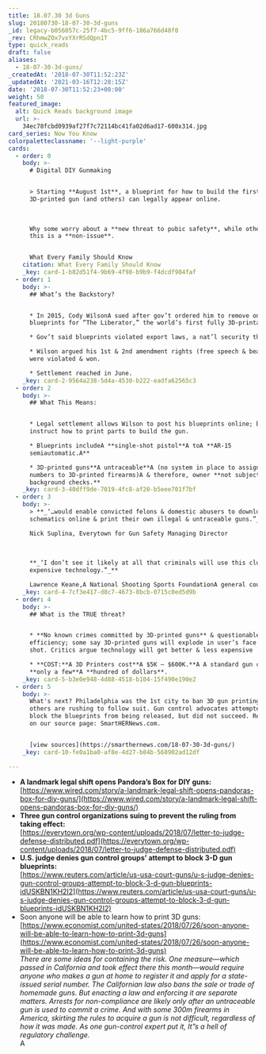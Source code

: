 ```yaml
---
title: 18.07.30 3d Guns
slug: 20180730-18-07-30-3d-guns
_id: legacy-b056057c-25f7-4bc5-9ff6-186a766d48f0
_rev: CRhmwZOx7vxYXrRSdQpn1T
type: quick_reads
draft: false
aliases:
  - 18-07-30-3d-guns/
_createdAt: '2018-07-30T11:52:23Z'
_updatedAt: '2021-03-16T12:28:15Z'
date: '2018-07-30T11:52:23+00:00'
weight: 50
featured_image:
  alt: Quick Reads background image
  url: >-
    34ec78fcbd0939af27f7c72114bc41fa02d6ad17-600x314.jpg
card_series: Now You Know
colorpaletteclassname: '--light-purple'
cards:
  - order: 0
    body: >-
      # Digital DIY Gunmaking


      > Starting **August 1st**, a blueprint for how to build the first fully
      3D-printed gun (and others) can legally appear online.  
        
        
        
      Why some worry about a **new threat to pubic safety**, while others say
      this is a **non-issue**.


      What Every Family Should Know
    citation: What Every Family Should Know
    _key: card-1-b82d51f4-9b69-4f98-b9b9-f4dcdf984faf
  - order: 1
    body: >-
      ## What’s the Backstory?


      * In 2015, Cody WilsonA sued after gov’t ordered him to remove online
      blueprints for “The Liberator,” the world’s first fully 3D-printable gun.

      * Gov’t said blueprints violated export laws, a nat’l security threat.

      * Wilson argued his 1st & 2nd amendment rights (free speech & bear arms)
      were violated & won.

      * Settlement reached in June.
    _key: card-2-9564a238-5d4a-4530-b222-eadfa62565c3
  - order: 2
    body: >-
      ## What This Means:


      * Legal settlement allows Wilson to post his blueprints online; blueprints
      instruct how to print parts to build the gun.

      * Blueprints includeA **single-shot pistol**A toA **AR-15
      semiautomatic.A**

      * 3D-printed guns**A untraceable**A (no system in place to assign serial
      numbers to 3D-printed firearms)A & therefore, owner **not subject to
      background checks.**
    _key: card-3-40dff9de-7019-4fc8-af20-b5eee701f7bf
  - order: 3
    body: >-
      > **_‘…would enable convicted felons & domestic abusers to download
      schematics online & print their own illegal & untraceable guns.”_**  

      Nick Suplina, Everytown for Gun Safety Managing Director  
        
        
        
      **_‘I don’t see it likely at all that criminals will use this clunky and
      expensive technology.”_**  

      Lawrence Keane,A National Shooting Sports FoundationA general counsel
    _key: card-4-7cf3e417-d8c7-4673-8bcb-0715c0ed5d9b
  - order: 4
    body: >-
      ## What is the TRUE threat?


      * **No known crimes committed by 3D-printed guns** & questionable
      efficiency; some say 3D-printed guns will explode in user’s face after one
      shot. Critics argue technology will get better & less expensive

      * **COST:**A 3D Printers cost**A $5K – $600K.**A A standard gun costs
      **only a few**A **hundred of dollars**.
    _key: card-5-b3e0e948-4d88-4518-b104-15f490e190e2
  - order: 5
    body: >-
      What's next? Philadelphia was the 1st city to ban 3D gun printing now
      others are rushing to follow suit. Gun control advocates attempted to
      block the blueprints from being released, but did not succeed. Read more
      on our source page: SmartHERNews.com.


      [view sources](https://smarthernews.com/18-07-30-3d-guns/)
    _key: card-10-fe0a1ba0-af8e-4d27-b84b-568902ad12df

---
```

* **A landmark legal shift opens Pandora’s Box for DIY guns:**  
[https://www.wired.com/story/a-landmark-legal-shift-opens-pandoras-box-for-diy-guns/](https://www.wired.com/story/a-landmark-legal-shift-opens-pandoras-box-for-diy-guns/)
* **Three gun control organizations suing to prevent the ruling from taking effect:**  
[https://everytown.org/wp-content/uploads/2018/07/letter-to-judge-defense-distributed.pdf](https://everytown.org/wp-content/uploads/2018/07/letter-to-judge-defense-distributed.pdf)
* **U.S. judge denies gun control groups’ attempt to block 3-D gun blueprints:**  
[https://www.reuters.com/article/us-usa-court-guns/u-s-judge-denies-gun-control-groups-attempt-to-block-3-d-gun-blueprints-idUSKBN1KH2I2](https://www.reuters.com/article/us-usa-court-guns/u-s-judge-denies-gun-control-groups-attempt-to-block-3-d-gun-blueprints-idUSKBN1KH2I2)
* Soon anyone will be able to learn how to print 3D guns:  
[https://www.economist.com/united-states/2018/07/26/soon-anyone-will-be-able-to-learn-how-to-print-3d-guns](https://www.economist.com/united-states/2018/07/26/soon-anyone-will-be-able-to-learn-how-to-print-3d-guns)  
_There are some ideas for containing the risk. One measure—which passed in California and took effect there this month—would require anyone who makes a gun at home to register it and apply for a state-issued serial number. The Californian law also bans the sale or trade of homemade guns. But enacting a law and enforcing it are separate matters. Arrests for non-compliance are likely only after an untraceable gun is used to commit a crime. And with some 300m firearms in America, skirting the rules to acquire a gun is not difficult, regardless of how it was made. As one gun-control expert put it, It”s a hell of regulatory challenge._  
A